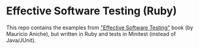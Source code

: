 # Effective Software Testing (Ruby)

This repo contains the examples from ["Effective Software Testing"](https://www.manning.com/books/effective-software-testing)
book (by Mauricio Aniche), but written in Ruby and tests in Minitest
(instead of Java/JUnit).


